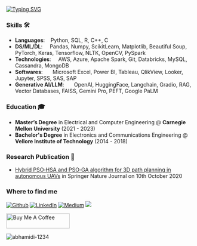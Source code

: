 [![Typing SVG](https://readme-typing-svg.demolab.com/?height=60&width=600&duration=2000&lines=Hi+there+👋;My+name+is+Abhishek+Bhamidipati;Data+Analyst+|+Data+Scientist;Machine+Learning+|+Data+Visualization)](https://git.io/typing-svg)

<!--
**abhamidi-1234/abhamidi-1234** is a ✨ _special_ ✨ repository because its `README.md` (this file) appears on your GitHub profile.

Here are some ideas to get you started:

- 🔭 I’m currently working on ...
- 🌱 I’m currently learning ...
- 👯 I’m looking to collaborate on ...
- 🤔 I’m looking for help with ...
- 💬 Ask me about ...
- 📫 How to reach me: ...
- 😄 Pronouns: ...
- ⚡ Fun fact: ...


![Top Langs](https://github-readme-stats.vercel.app/api/top-langs/?username=abhamidi-1234&layout=compact)
-->

### Skills 🛠️
- **Languages**:&nbsp;&nbsp;&nbsp;             Python, SQL, R, C++, C
- **DS/ML/DL**:  &nbsp;&nbsp;&nbsp;            Pandas, Numpy, ScikitLearn, Matplotlib, Beautiful Soup, PyTorch, Keras, Tensorflow, NLTK, OpenCV, PySpark
- **Technologies**: &nbsp;&nbsp;&nbsp;         AWS, Azure, Apache Spark, Git, Databricks, MySQL, Cassandra, MongoDB 
- **Softwares**:    &nbsp;&nbsp;&nbsp;         Microsoft Excel, Power BI, Tableau, QlikView, Looker, Jupyter, SPSS, SAS, SAP
- **Generative AI/LLM**:    &nbsp;&nbsp;&nbsp; OpenAI, HuggingFace, Langchain, Gradio, RAG, Vector Databases, FAISS, Gemini Pro, PEFT, Google PaLM


### Education 🎓
- **Master’s Degree** in Electrical and Computer Engineering @ **Carnegie Mellon University** (2021 - 2023)
- **Bachelor's Degree** in Electronics and Communications Engineering @ **Vellore Institute of Technology** (2014 - 2018)

### Research Publication 📜
- [Hybrid PSO‑HSA and PSO‑GA algorithm for 3D path planning in autonomous UAVs](https://doi.org/10.1007/s42452-020-03498-0) in Springer Nature Journal on 10th October 2020

<h3>Where to find me</h3>
<p><a href="https://github.com/abhamidi-1234" target="_blank"><img alt="Github" src="https://img.shields.io/badge/GitHub-%2312100E.svg?&style=for-the-badge&logo=Github&logoColor=white" /></a> <a href="https://www.linkedin.com/in/abhishek-bhamidipati/" target="_blank"><img alt="LinkedIn" src="https://img.shields.io/badge/linkedin-%230077B5.svg?&style=for-the-badge&logo=linkedin&logoColor=white" /></a> <a href="https://medium.com/@bhamidipatiabhi" target="_blank"><img alt="Medium" src="https://img.shields.io/badge/medium-%2312100E.svg?&style=for-the-badge&logo=medium&logoColor=white" /></a> <a href="https://abhishekcmu.wixsite.com/home" target="_blank"><img src="https://img.shields.io/badge/Personal%20Website-8A2BE2" /></a>
      
      
</p>

<a href="https://www.buymeacoffee.com/abhamidi" target="_blank" rel="noreferrer nofollow">
      <img src="https://cdn.buymeacoffee.com/buttons/default-red.png" alt="Buy Me A Coffee" height="40" width="170" >
    </a>

<p align="left">
  <img
    src="https://komarev.com/ghpvc/?username=abhamidi-1234"
    alt="abhamidi-1234"
  />
</p>
